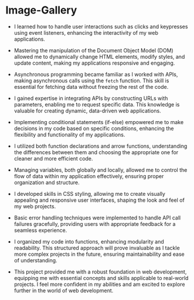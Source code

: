 ﻿# Image-Gallery
- I learned how to handle user interactions such as clicks and keypresses using event listeners, enhancing the interactivity of my web applications.
  
- Mastering the manipulation of the Document Object Model (DOM) allowed me to dynamically change HTML elements, modify styles, and update content, making my applications responsive and engaging.
  
- Asynchronous programming became familiar as I worked with APIs, making asynchronous calls using the `fetch` function. This skill is essential for fetching data without freezing the rest of the code.
  
- I gained expertise in integrating APIs by constructing URLs with parameters, enabling me to request specific data. This knowledge is valuable for creating dynamic, data-driven web applications.
  
- Implementing conditional statements (if-else) empowered me to make decisions in my code based on specific conditions, enhancing the flexibility and functionality of my applications.
  
- I utilized both function declarations and arrow functions, understanding the differences between them and choosing the appropriate one for cleaner and more efficient code.
  
- Managing variables, both globally and locally, allowed me to control the flow of data within my application effectively, ensuring proper organization and structure.
  
- I developed skills in CSS styling, allowing me to create visually appealing and responsive user interfaces, shaping the look and feel of my web projects.
  
- Basic error handling techniques were implemented to handle API call failures gracefully, providing users with appropriate feedback for a seamless experience.
  
- I organized my code into functions, enhancing modularity and readability. This structured approach will prove invaluable as I tackle more complex projects in the future, ensuring maintainability and ease of understanding. 

- This project provided me with a robust foundation in web development, equipping me with essential concepts and skills applicable to real-world projects. I feel more confident in my abilities and am excited to explore further in the world of web development.
